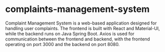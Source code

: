 # complaints-management-system
Complaint Management System is a web-based application designed for handling user complaints. The frontend is built with React and Material-UI, while the backend runs on Java Spring Boot. Axios is used for communication between the frontend and backend, with the frontend operating on port 3000 and the backend on port 8080.
